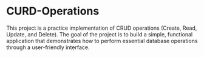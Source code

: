 # CURD-Operations
This project is a practice implementation of CRUD operations (Create, Read, Update, and Delete). The goal of the project is to build a simple, functional application that demonstrates how to perform essential database operations through a user-friendly interface.

